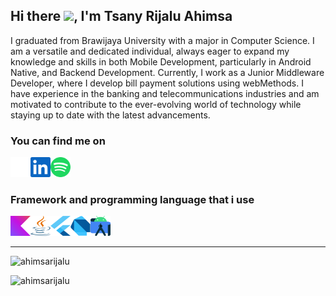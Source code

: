 ## Hi there <img src="https://media.giphy.com/media/hvRJCLFzcasrR4ia7z/giphy.gif" width="25px">, I'm Tsany Rijalu Ahimsa
I graduated from Brawijaya University with a major in Computer Science. I am a versatile and dedicated individual, always eager to expand my knowledge and skills in both Mobile Development, particularly in Android Native, and Backend Development. Currently, I work as a Junior Middleware Developer, where I develop bill payment solutions using webMethods. I have experience in the banking and telecommunications industries and am motivated to contribute to the ever-evolving world of technology while staying up to date with the latest advancements.

### You can find me on
<p align="left">
  <a href="https://github.com/ahimsarijalu" title="My Github Profile">
    <img align="left" alt="My Github Profile" height="32" width="32" src="assets/github.png">
  </a>
  <a href="https://www.linkedin.com/in/ahimsarijalu" title="My Linkedinr">
    <img align="left" alt="My Linkedin" height="32" width="32" src="assets/linkedin.svg">
  </a>
  <a href="https://open.spotify.com/user/mantapbre?si=d1479bb109b44b05" title="My Spotify">
    <img  alt="My Spotify" height="32" width="32" src="assets/spotify.svg">
  </a>
<p/>

### Framework and programming language that i use 
<p align="left">
  <a href="https://kotlinlang.org/" title="Kotlin">
    <img align="left" alt="Kotlin" height="32" width="32" src="assets/kotlin.svg">
  </a>
  <a href="https://www.java.com/" title="Java">
    <img align="left" alt="Java" height="32" width="32" src="assets/java.svg">
  </a>
  <a href="https://developer.android.com/studio" title="Android Studio">
    <img alt="Android Studio" height="32" width="32" src="assets/androidstudio.svg">
  </a>
  <a href="https://flutter.dev/" title="Flutter">
    <img align="left" alt="Flutter" height="32" width="32" src="assets/flutter.svg">
  </a>
  <a href="https://dart.dev/" title="Dart">
    <img align="left" alt="Dart" height="32" width="32" src="assets/dart.svg">
  </a>
<p/>

<hr/>

<p><a align="left" > <img src="https://github-readme-stats.vercel.app/api?username=ahimsarijalu&show_icons=true&layout=compact&theme=gotham" alt="ahimsarijalu" /></p>
<p><a align="left" > <img src="https://github-readme-stats.vercel.app/api/top-langs/?username=ahimsarijalu&layout=compact&theme=gotham" alt="ahimsarijalu" /></p>
